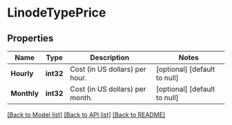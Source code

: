 # LinodeTypePrice

## Properties
Name | Type | Description | Notes
------------ | ------------- | ------------- | -------------
**Hourly** | **int32** | Cost (in US dollars) per hour. | [optional] [default to null]
**Monthly** | **int32** | Cost (in US dollars) per month. | [optional] [default to null]

[[Back to Model list]](../README.md#documentation-for-models) [[Back to API list]](../README.md#documentation-for-api-endpoints) [[Back to README]](../README.md)

